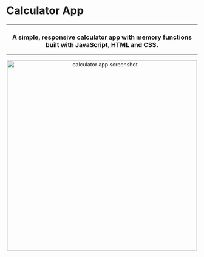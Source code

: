 # Calculator App

<hr>
<h3 align="center">A simple, responsive calculator app with memory functions built with JavaScript, HTML and CSS.</h3>
<hr>
<a href="https://adriansliacky.github.io/Calculator/"><p align="center"><img height="500" src="https://www.adriansliacky.sk/Twy1peUZKZ.png" alt="calculator app screenshot"/></p></a>